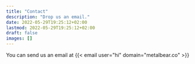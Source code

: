 ```yaml
---
title: "Contact"
description: "Drop us an email."
date: 2022-05-29T19:25:12+02:00
lastmod: 2022-05-29T19:25:12+02:00
draft: false
images: []
---
```


You can send us an email at {{< email user="hi" domain="metalbear.co" >}}

